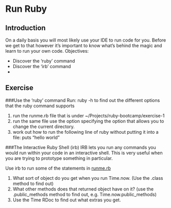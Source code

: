 # Run Ruby
## Introduction
On a daily basis you will most likely use your IDE to run code for you. Before we get to that however it’s important to know what’s behind the magic and learn to run your own code.
Objectives:
- Discover the ‘ruby’ command
- Discover the ‘irb’ command
- 
## Exercise
###Use the ‘ruby’ command
Run: ruby -h to find out the different options that the ruby command supports 
1. run the runme.rb file that is under ~/Projects/ruby-bootcamp/exercise-1
2. run the same file use the option specifying the option that allows you to change the current directory.
3. work out how to run the following line of ruby without putting it into a file: 
puts “hello world”

###The Interactive Ruby Shell (irb)
IRB lets you run any commands you would run within your code in an interactive shell. This is very useful when you are trying to prototype something in particular.

Use irb to run some of the statements in [runme.rb](./runme.rb)

1. What sort of object do you get when you run Time.now. (Use the .class method to find out)
2. What other methods does that returned object have on it? (use the .public_methods method to find out, e.g. Time.now.public_methods)
3. Use the Time RDoc to find out what extras you get.
